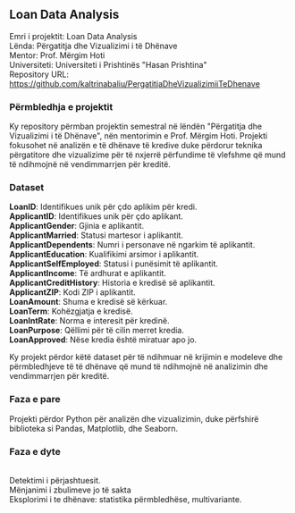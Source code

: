 ## Loan Data Analysis
Emri i projektit: Loan Data Analysis <br>
Lënda: Përgatitja dhe Vizualizimi i të Dhënave<br>
Mentor: Prof. Mërgim Hoti<br>
Universiteti: Universiteti i Prishtinës "Hasan Prishtina"<br>
Repository URL: https://github.com/kaltrinabaliu/PergatitjaDheVizualizimiiTeDhenave

### Përmbledhja e projektit
Ky repository përmban projektin semestral në lëndën "Përgatitja dhe Vizualizimi i të Dhënave", nën mentorimin e Prof. Mërgim Hoti. Projekti fokusohet në analizën e të dhënave të kredive duke përdorur teknika përgatitore dhe vizualizime për të nxjerrë përfundime të vlefshme që mund të ndihmojnë në vendimmarrjen për kreditë.

### Dataset

<strong>LoanID</strong>: Identifikues unik për çdo aplikim për kredi.<br>
<strong>ApplicantID</strong>: Identifikues unik për çdo aplikant.<br>
<strong>ApplicantGender</strong>: Gjinia e aplikantit.<br>
<strong>ApplicantMarried</strong>: Statusi martesor i aplikantit.<br>
<strong>ApplicantDependents</strong>: Numri i personave në ngarkim të aplikantit.<br>
<strong>ApplicantEducation</strong>: Kualifikimi arsimor i aplikantit.<br>
<strong>ApplicantSelfEmployed</strong>: Statusi i punësimit të aplikantit.<br>
<strong>ApplicantIncome</strong>: Të ardhurat e aplikantit.<br>
<strong>ApplicantCreditHistory</strong>: Historia e kredisë së aplikantit.<br>
<strong>ApplicantZIP</strong>: Kodi ZIP i aplikantit.<br>
<strong>LoanAmount</strong>: Shuma e kredisë së kërkuar.<br>
<strong>LoanTerm</strong>: Kohëzgjatja e kredisë.<br>
<strong>LoanIntRate</strong>: Norma e interesit për kredinë.<br>
<strong>LoanPurpose</strong>: Qëllimi për të cilin merret kredia.<br>
<strong>LoanApproved</strong>: Nëse kredia është miratuar apo jo. <br>


Ky projekt përdor këtë dataset për të ndihmuar në krijimin e modeleve dhe përmbledhjeve të të dhënave që mund të ndihmojnë në analizimin dhe vendimmarrjen për kreditë.

### Faza e pare

Projekti përdor Python për analizën dhe vizualizimin, duke përfshirë biblioteka si Pandas, Matplotlib, dhe Seaborn.

### Faza e dyte

<br>Detektimi i përjashtuesit.<br>
Mënjanimi i zbulimeve jo të sakta<br>
Eksplorimi i te dhënave: statistika përmbledhëse, multivariante.<br>
